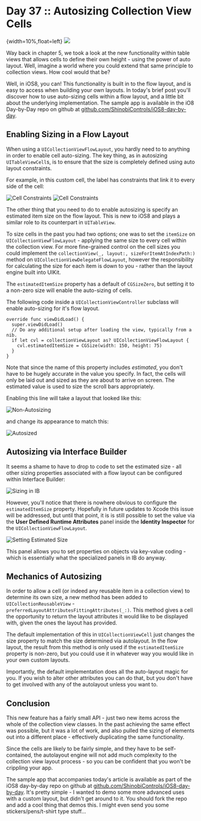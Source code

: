 # Day 37 :: Autosizing Collection View Cells

{width=10%,float=left}
![](images/37/thumbnail.png)

Way back in chapter 5, we took a look at the new functionality within table
views that
allows cells to define their own height - using the power of auto layout. Well,
imagine a world where you could extend that same principle to collection views.
How cool would that be?

Well, in iOS8, you can! This functionality is built in to the flow layout, and
is easy to access when building your own layouts. In today's brief post you'll
discover how to use auto-sizing cells within a flow layout, and a little bit
about the underlying implementation. The sample app is available in the
iO8 Day-by-Day repo on github at
[github.com/ShinobiControls/iOS8-day-by-day](https://github.com/ShinobiControls/iOS8-day-by-day).


## Enabling Sizing in a Flow Layout

When using a `UICollectionViewFlowLayout`, you hardly need to to anything in
order to enable cell auto-sizing. The key thing, as in autosizing
`UITableViewCell`s, is to ensure that the size is completely defined using auto
layout constraints.

For example, in this custom cell, the label has constraints that link it to
every side of the cell:

![Cell Constraints](images/37/cell_constraints.png)
![Cell Constraints](images/37/cell_constraints2.png)

The other thing that you need to do to enable autosizing is specify an estimated
item size on the flow layout. This is new to iOS8 and plays a similar role to
its counterpart in `UITableView`.

To size cells in the past you had two options; one was to set the `itemSize`
on `UICollectionViewFlowLayout` - applying the same size to every cell
within the collection view. For more fine-grained control on the cell sizes you
could implement the `collectionView(_, layout:, sizeForItemAtIndexPath:)` method
on `UICollectionViewDelegateFlowLayout`, however the responsibility for
calculating the size for each item is down to you - rather than the layout
engine built into UIKit. 

The `estimatedItemSize` property has a default of `CGSizeZero`, but setting it
to a non-zero size will enable the auto-sizing of cells.

The following code inside a `UICollectionViewController` subclass will enable
auto-sizing for it's flow layout.

    override func viewDidLoad() {
      super.viewDidLoad()
      // Do any additional setup after loading the view, typically from a nib.
      if let cvl = collectionViewLayout as? UICollectionViewFlowLayout {
        cvl.estimatedItemSize = CGSize(width: 150, height: 75)
      }
    }

Note that since the name of this property includes _estimated_, you don't have
to be hugely accurate in the value you specify. In fact, the cells will only be
laid out and sized as they are about to arrive on screen. The estimated value is
used to size the scroll bars appropriately.

Enabling this line will take a layout that looked like this:

![Non-Autosizing](images/37/default_layout.png)

and change its appearance to match this:

![Autosized](images/37/autosized.png)

## Autosizing via Interface Builder

It seems a shame to have to drop to code to set the estimated size - all other
sizing properties associated with a flow layout can be configured within 
Interface Builder:

![Sizing in IB](images/37/sizes.png)

However, you'll notice that there is nowhere obvious to configure the
`estimatedItemSize` property. Hopefully in future updates to Xcode this issue 
will be addressed, but until that point, it is is still possible to set the
value via the __User Defined Runtime Attributes__ panel inside the
__Identity Inspector__ for the `UICollectionViewFlowLayout`.

![Setting Estimated Size](images/37/set_size_in_ib.png)

This panel allows you to set properties on objects via key-value coding - which
is essentially what the specialized panels in IB do anyway.


## Mechanics of Autosizing

In order to allow a cell (or indeed any reusable item in a collection view) to
determine its own size, a new method has been added to `UICollectionReusableView` -
`preferredLayoutAttributesFittingAttributes(_:)`. This method
gives a cell the opportunity to return the layout attributes it would like to be
displayed with, given the ones the layout has provided.

The default implementation of this in `UICollectionViewCell` just changes the
size property to match the size determined via autolayout. In the flow layout,
the result from this method is only used if the `estimatedItemSize` property is
non-zero, but you could use it in whatever way you would like in your own custom
layouts.

Importantly, the default implementation does all the auto-layout magic for you.
If you wish to alter other attributes you can do that, but you don't have to get
involved with any of the autolayout unless you want to.


## Conclusion

This new feature has a fairly small API - just two new items across the whole of
the collection view classes. In the past achieving the same effect was possible,
but it was a lot of work, and also pulled the sizing of elements out into a
different place - effectively duplicating the same functionality.

Since the cells are likely to be fairly simple, and they have to be self-
contained, the autolayout engine will not add much complexity to the collection
view layout process - so you can be confident that you won't be crippling your
app.

The sample app that accompanies today's article is available as part of the iOS8
day-by-day repo on github at
[github.com/ShinobiControls/iOS8-day-by-day](https://github.com/ShinobiControls/iOS8-day-by-day).
It's pretty simple - I wanted to demo some more advanced uses with a custom
layout, but didn't get around to it. You should fork the repo and add a cool
thing that demos this. I might even send you some stickers/pens/t-shirt type
stuff...

